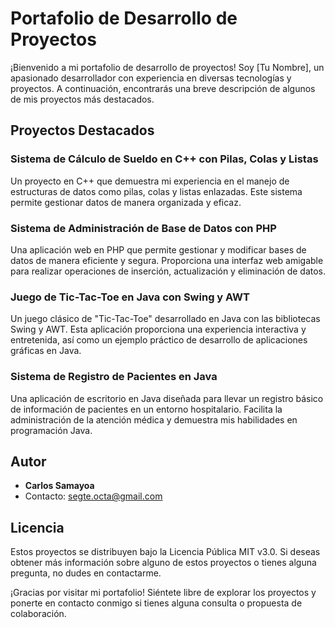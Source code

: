 
# Portafolio de Desarrollo de Proyectos

¡Bienvenido a mi portafolio de desarrollo de proyectos! Soy [Tu Nombre], un apasionado desarrollador con experiencia en diversas tecnologías y proyectos. A continuación, encontrarás una breve descripción de algunos de mis proyectos más destacados.

## Proyectos Destacados

### Sistema de Cálculo de Sueldo en C++ con Pilas, Colas y Listas

Un proyecto en C++ que demuestra mi experiencia en el manejo de estructuras de datos como pilas, colas y listas enlazadas. Este sistema permite gestionar datos de manera organizada y eficaz.

### Sistema de Administración de Base de Datos con PHP

Una aplicación web en PHP que permite gestionar y modificar bases de datos de manera eficiente y segura. Proporciona una interfaz web amigable para realizar operaciones de inserción, actualización y eliminación de datos.

### Juego de Tic-Tac-Toe en Java con Swing y AWT

Un juego clásico de "Tic-Tac-Toe" desarrollado en Java con las bibliotecas Swing y AWT. Esta aplicación proporciona una experiencia interactiva y entretenida, así como un ejemplo práctico de desarrollo de aplicaciones gráficas en Java.

### Sistema de Registro de Pacientes en Java

Una aplicación de escritorio en Java diseñada para llevar un registro básico de información de pacientes en un entorno hospitalario. Facilita la administración de la atención médica y demuestra mis habilidades en programación Java.

## Autor

- **Carlos Samayoa**
- Contacto: segte.octa@gmail.com

## Licencia

Estos proyectos se distribuyen bajo la Licencia Pública MIT v3.0. Si deseas obtener más información sobre alguno de estos proyectos o tienes alguna pregunta, no dudes en contactarme.

¡Gracias por visitar mi portafolio! Siéntete libre de explorar los proyectos y ponerte en contacto conmigo si tienes alguna consulta o propuesta de colaboración.
